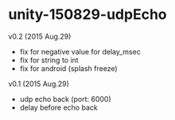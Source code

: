 # unity-150829-udpEcho

v0.2 (2015 Aug.29)
  - fix for negative value for delay_msec
  - fix for string to int
  - fix for android (splash freeze)

v0.1 (2015 Aug.29)
  - udp echo back (port: 6000)
  - delay before echo back
  
